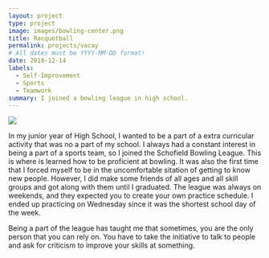 ```yaml
---
layout: project
type: project
image: images/bowling-center.png
title: Racquetball
permalink: projects/vacay
# All dates must be YYYY-MM-DD format!
date: 2018-12-14
labels:
  - Self-Improvement
  - Sports
  - Teamwork
summary: I joined a bowling league in high school.
---
```

<div class="ui small rounded images">
  <img class="ui image" src="../images/bowling-center.png">
</div>

In my junior year of High School, I wanted to be a part of a extra curricular activity that was no a part of my school. I always had a constant interest in being a part of a sports team, so I joined the Schofield Bowling League. This is where is learned how to be proficient at bowling. It was also the first time that I forced myself to be in the uncomfortable sitation of getting to know new people. However, I did make some friends of all ages and all skill groups and got along with them until I graduated. The league was always on weekends, and they expected you to create your own practice schedule. I ended up practicing on Wednesday since it was the shortest school day of the week.

Being a part of the league has taught me that sometimes, you are the only person that you can rely on. You have to take the initiative to talk to people and ask for criticism to improve your skills at something. 
